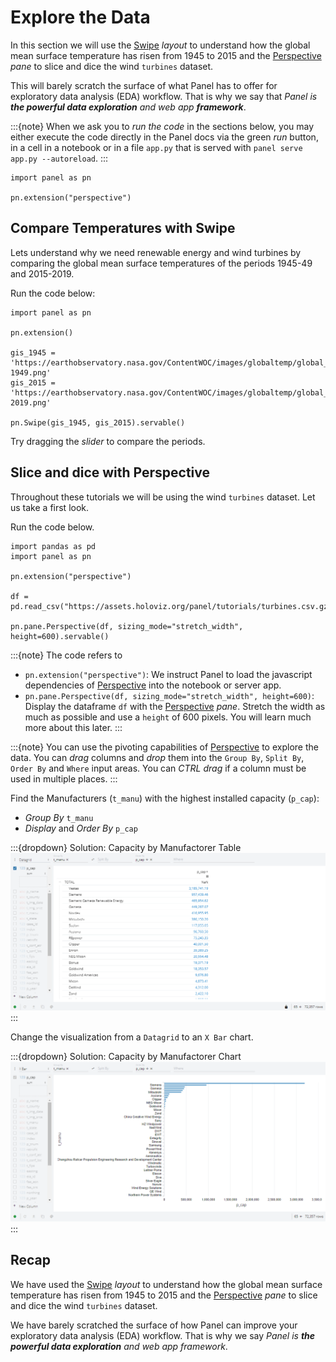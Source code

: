 # Explore the Data

In this section we will use the [Swipe](../../reference/layouts/Swipe.ipynb) *layout* to understand how the global mean surface temperature has risen from 1945 to 2015 and the [Perspective](../../reference/panes/Perspective.ipynb) *pane* to slice and dice the wind `turbines` dataset.

This will barely scratch the surface of what Panel has to offer for exploratory data analysis (EDA) workflow. That is why we say that *Panel is **the powerful data exploration** and web app **framework***.

:::{note}
When we ask you to *run the code* in the sections below, you may either execute the code directly in the Panel docs via the green *run* button, in a cell in a notebook or in a file `app.py` that is served with `panel serve app.py --autoreload`.
:::

```{pydodide}
import panel as pn

pn.extension("perspective")
```

## Compare Temperatures with Swipe

Lets understand why we need renewable energy and wind turbines by comparing the global mean surface temperatures of the periods 1945-49 and 2015-2019.

Run the code below:

```{pyodide}
import panel as pn

pn.extension()

gis_1945 = 'https://earthobservatory.nasa.gov/ContentWOC/images/globaltemp/global_gis_1945-1949.png'
gis_2015 = 'https://earthobservatory.nasa.gov/ContentWOC/images/globaltemp/global_gis_2015-2019.png'

pn.Swipe(gis_1945, gis_2015).servable()
```

Try dragging the *slider* to compare the periods.

## Slice and dice with Perspective

Throughout these tutorials we will be using the wind `turbines` dataset. Let us take a first look.

Run the code below.

```{pyodide}
import pandas as pd
import panel as pn

pn.extension("perspective")

df = pd.read_csv("https://assets.holoviz.org/panel/tutorials/turbines.csv.gz")

pn.pane.Perspective(df, sizing_mode="stretch_width", height=600).servable()
```

:::{note}
The code refers to

- `pn.extension("perspective")`: We instruct Panel to load the javascript dependencies of [Perspective](../../reference/panes/Perspective.ipynb) into the notebook or server app.
- `pn.pane.Perspective(df, sizing_mode="stretch_width", height=600)`: Display the dataframe `df` with the [Perspective](../../reference/panes/Perspective.ipynb) *pane*. Stretch the width as much as possible and use a `height` of 600 pixels. You will learn much more about this later.
:::

:::{note}
You can use the pivoting capabilities of [Perspective](../../reference/panes/Perspective.ipynb) to explore the data. You can *drag* columns and *drop* them into the `Group By`, `Split By`, `Order By` and `Where` input areas. You can *CTRL drag* if a column must be used in multiple places.
:::

Find the Manufacturers (`t_manu`) with the highest installed capacity (`p_cap`):

- *Group By* `t_manu`
- *Display* and *Order By* `p_cap`

:::{dropdown} Solution: Capacity by Manufactorer Table
![Perspective Table](../../_static/images/explore_data_perspective_table.png)
:::

Change the visualization from a `Datagrid` to an `X Bar` chart.

:::{dropdown} Solution: Capacity by Manufactorer Chart
![Perspective Chart](../../_static/images/explore_data_perspective_chart.png)
:::

## Recap

We have used the [Swipe](../../reference/layouts/Swipe.ipynb) *layout* to understand how the global mean surface temperature has risen from 1945 to 2015 and the [Perspective](../../reference/panes/Perspective.ipynb) *pane* to slice and dice the wind `turbines` dataset.

We have barely scratched the surface of how Panel can improve your exploratory data analysis (EDA) workflow. That is why we say *Panel is **the powerful data exploration** and web app framework*.
